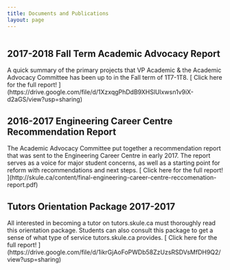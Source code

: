 ```yaml
---
title: Documents and Publications
layout: page
---
```


<div class="columns">
    <div class="column">
        <div class="content">
            <h2 class="title">2017-2018 Fall Term Academic Advocacy Report</h2>
            <p>A quick summary of the primary projects that VP Academic & the Academic Advocacy Committee has been up to in the Fall term of 1T7-1T8. [ Click here for the full report! ](https://drive.google.com/file/d/1XzxqgPhDdB9XHSlUlxwsn1v9iX-d2aGS/view?usp=sharing)</p>
            <h2> 2016-2017 Engineering Career Centre Recommendation Report </h2>
            <p>The Academic Advocacy Committee put together a recommendation report that was sent to the Engineering Career Centre in early 2017. The report serves as a voice for major student concerns, as well as a starting point for reform with recommendations and next steps. [ Click here for the full report! ](http://skule.ca/content/final-engineering-career-centre-reccomenation-report.pdf)</p>
            <h2> Tutors Orientation Package 2017-2017 </h2>
            <p> All interested in becoming a tutor on tutors.skule.ca must thoroughly read this orientation package. Students can also consult this package to get a sense of what type of service tutors.skule.ca provides. [ Click here for the full report! ](https://drive.google.com/file/d/1ikrGjAoFoPWDb58ZzUzsRSDVsMfDH9Q2/view?usp=sharing)</p>
        </div>
    </div>
</div>